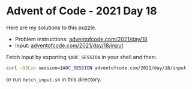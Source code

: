 # Advent of Code - 2021 Day 18
Here are my solutions to this puzzle.

* Problem instructions: [adventofcode.com/2021/day/18](https://adventofcode.com/2021/day/18)
* Input: [adventofcode.com/2021/day/18/input](https://adventofcode.com/2021/day/18/input)

Fetch input by exporting `$AOC_SESSION` in your shell and then:
```bash
curl -OJLsb session=$AOC_SESSION adventofcode.com/2021/day/18/input
```

or run `fetch_input.sh` in this directory.
